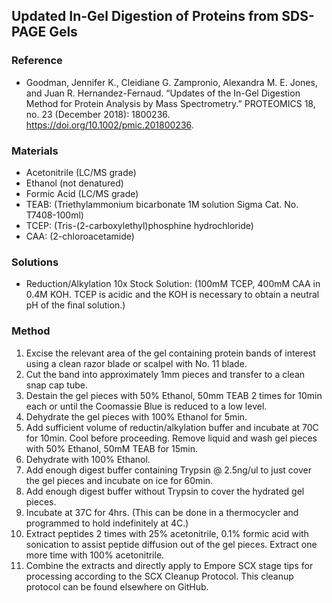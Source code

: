 ## Updated In-Gel Digestion of Proteins from SDS-PAGE Gels
### Reference
- Goodman, Jennifer K., Cleidiane G. Zampronio, Alexandra M. E. Jones, and Juan R. Hernandez-Fernaud. “Updates of the In-Gel Digestion Method for Protein Analysis by Mass Spectrometry.” PROTEOMICS 18, no. 23 (December 2018): 1800236. https://doi.org/10.1002/pmic.201800236.

### Materials

- Acetonitrile (LC/MS grade)
- Ethanol (not denatured)
- Formic Acid (LC/MS grade)
- TEAB: (Triethylammonium bicarbonate 1M solution Sigma Cat. No. T7408-100ml)
- TCEP: (Tris-(2-carboxylethyl)phosphine hydrochloride)
- CAA: (2-chloroacetamide)

### Solutions
- Reduction/Alkylation 10x Stock Solution: (100mM TCEP, 400mM CAA in 0.4M KOH.  TCEP is acidic and the KOH is necessary to obtain a neutral pH of the final solution.)

### Method
1. Excise the relevant area of the gel containing protein bands of interest using a clean razor blade or scalpel with No. 11 blade.
2. Cut the band into approximately 1mm pieces and transfer to a clean snap cap tube.
3. Destain the gel pieces with 50% Ethanol, 50mm TEAB 2 times for 10min each or until the Coomassie Blue is reduced to a low level.
4. Dehydrate the gel pieces with 100% Ethanol for 5min.
5. Add sufficient volume of reductin/alkylation buffer and incubate at 70C for 10min. Cool before proceeding.
Remove liquid and wash gel pieces with 50% Ethanol, 50mM TEAB for 15min.
6. Dehydrate with 100% Ethanol.
7. Add enough digest buffer containing Trypsin @ 2.5ng/ul to just cover the gel pieces and incubate on ice for 60min.
8. Add enough digest buffer without Trypsin to cover the hydrated gel pieces.
9. Incubate at 37C for 4hrs.  (This can be done in a thermocycler and programmed to hold indefinitely at 4C.)
10. Extract peptides 2 times with 25% acetonitrile, 0.1% formic acid with sonication to assist peptide diffusion out of the gel pieces.  Extract one more time with 100% acetonitrile.
11. Combine the extracts and directly apply to Empore SCX stage tips for processing according to the SCX Cleanup Protocol.  This cleanup protocol can be found elsewhere on GitHub.
